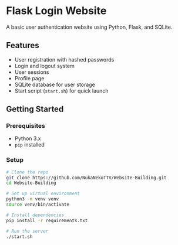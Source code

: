 # Flask Login Website

A basic user authentication website using Python, Flask, and SQLite.

## Features

- User registration with hashed passwords
- Login and logout system
- User sessions
- Profile page
- SQLite database for user storage
- Start script (`start.sh`) for quick launch

## Getting Started

### Prerequisites

- Python 3.x
- `pip` installed

### Setup

```bash
# Clone the repo
git clone https://github.com/NukaNekoTTV/Website-Building.git
cd Website-Building

# Set up virtual environment
python3 -m venv venv
source venv/bin/activate

# Install dependencies
pip install -r requirements.txt

# Run the server
./start.sh


